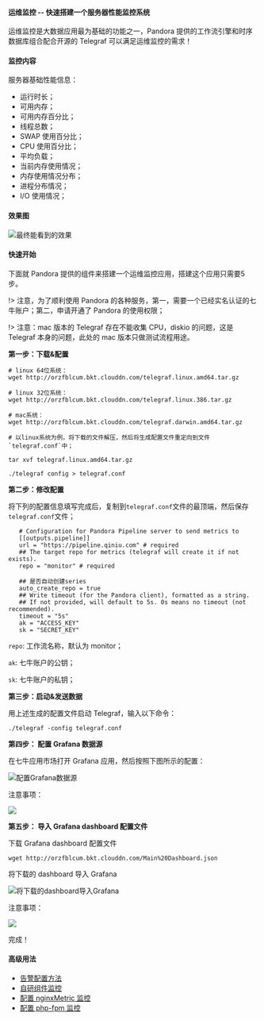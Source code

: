 #### 运维监控 -- 快速搭建一个服务器性能监控系统

运维监控是大数据应用最为基础的功能之一，Pandora 提供的工作流引擎和时序数据库组合配合开源的 Telegraf 可以满足运维监控的需求！

#### 监控内容

服务器基础性能信息：

* 运行时长；
* 可用内存；
* 可用内存百分比；
* 线程总数；
* SWAP 使用百分比；
* CPU 使用百分比；
* 平均负载；
* 当前内存使用情况；
* 内存使用情况分布；
* 进程分布情况；
* I/O 使用情况；

#### 效果图

![最终能看到的效果](http://orzfblcum.bkt.clouddn.com/%E5%B1%8F%E5%B9%95%E5%BF%AB%E7%85%A7%202017-06-30%20%E4%B8%8B%E5%8D%8812.07.25.png)

#### 快速开始

下面就 Pandora 提供的组件来搭建一个运维监控应用，搭建这个应用只需要5步。

!> 注意，为了顺利使用 Pandora 的各种服务，第一，需要一个已经实名认证的七牛账户；第二，申请开通了 Pandora 的使用权限；

!> 注意：mac 版本的 Telegraf 存在不能收集 CPU，diskio 的问题，这是 Telegraf 本身的问题，此处的 mac 版本只做测试流程用途。


**第一步：下载&配置**

```
# linux 64位系统：
wget http://orzfblcum.bkt.clouddn.com/telegraf.linux.amd64.tar.gz

# linux 32位系统：
wget http://orzfblcum.bkt.clouddn.com/telegraf.linux.386.tar.gz

# mac系统：
wget http://orzfblcum.bkt.clouddn.com/telegraf.darwin.amd64.tar.gz

# 以linux系统为例，将下载的文件解压，然后将生成配置文件重定向到文件`telegraf.conf`中；

tar xvf telegraf.linux.amd64.tar.gz

./telegraf config > telegraf.conf
```

**第二步：修改配置**

将下列的配置信息填写完成后，复制到`telegraf.conf`文件的最顶端，然后保存`telegraf.conf`文件；

```
   # Configuration for Pandora Pipeline server to send metrics to
   [[outputs.pipeline]]
   url = "https://pipeline.qiniu.com" # required
   ## The target repo for metrics (telegraf will create it if not exists).
   repo = "monitor" # required

   ## 是否自动创建series
   auto_create_repo = true
   ## Write timeout (for the Pandora client), formatted as a string.
   ## If not provided, will default to 5s. 0s means no timeout (not recommended).
   timeout = "5s"
   ak = "ACCESS_KEY"
   sk = "SECRET_KEY"
```


`repo`: 工作流名称，默认为 monitor；

`ak`: 七牛账户的公钥；

`sk`: 七牛账户的私钥；



**第三步：启动&发送数据**

用上述生成的配置文件启动 Telegraf，输入以下命令：

```
./telegraf -config telegraf.conf
```

**第四步： 配置 Grafana 数据源**

在七牛应用市场打开 Grafana 应用，然后按照下图所示的配置：

![配置Grafana数据源](/Users/loris/liurui/pandora-docs-old/_media/monitor1.gif)

注意事项：

![](/Users/loris/liurui/pandora-docs-old/_media/monitor3.png)

**第五步： 导入 Grafana dashboard 配置文件**

下载 Grafana dashboard 配置文件

```
wget http://orzfblcum.bkt.clouddn.com/Main%20Dashboard.json
```

将下载的 dashboard 导入 Grafana

![将下载的dashboard导入Grafana](/Users/loris/liurui/pandora-docs-old/_media/monitor5.gif)

注意事项：

![](/Users/loris/liurui/pandora-docs-old/_media/monitor4.png)

完成！


#### 高级用法

* [告警配置方法](https://qiniu.github.io/pandora-docs/#/quickstart/grafana?id=报警使用方法)
* [自研组件监控](https://qiniu.github.io/pandora-docs/#/demo/customMonitor)
* [配置 nginxMetric 监控](https://qiniu.github.io/pandora-docs/#/demo/nginxMetric)
* [配置 php-fpm 监控](https://qiniu.github.io/pandora-docs/#/demo/phpfpm)